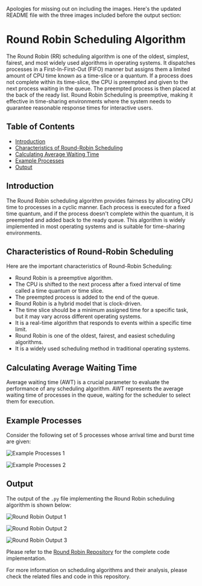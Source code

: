 Apologies for missing out on including the images. Here's the updated README file with the three images included before the output section:

# Round Robin Scheduling Algorithm

The Round Robin (RR) scheduling algorithm is one of the oldest, simplest, fairest, and most widely used algorithms in operating systems. It dispatches processes in a First-In-First-Out (FIFO) manner but assigns them a limited amount of CPU time known as a time-slice or a quantum. If a process does not complete within its time-slice, the CPU is preempted and given to the next process waiting in the queue. The preempted process is then placed at the back of the ready list. Round Robin Scheduling is preemptive, making it effective in time-sharing environments where the system needs to guarantee reasonable response times for interactive users.

## Table of Contents
- [Introduction](#introduction)
- [Characteristics of Round-Robin Scheduling](#characteristics-of-round-robin-scheduling)
- [Calculating Average Waiting Time](#calculating-average-waiting-time)
- [Example Processes](#example-processes)
- [Output](#output)

## Introduction
The Round Robin scheduling algorithm provides fairness by allocating CPU time to processes in a cyclic manner. Each process is executed for a fixed time quantum, and if the process doesn't complete within the quantum, it is preempted and added back to the ready queue. This algorithm is widely implemented in most operating systems and is suitable for time-sharing environments.

## Characteristics of Round-Robin Scheduling
Here are the important characteristics of Round-Robin Scheduling:
- Round Robin is a preemptive algorithm.
- The CPU is shifted to the next process after a fixed interval of time called a time quantum or time slice.
- The preempted process is added to the end of the queue.
- Round Robin is a hybrid model that is clock-driven.
- The time slice should be a minimum assigned time for a specific task, but it may vary across different operating systems.
- It is a real-time algorithm that responds to events within a specific time limit.
- Round Robin is one of the oldest, fairest, and easiest scheduling algorithms.
- It is a widely used scheduling method in traditional operating systems.

## Calculating Average Waiting Time
Average waiting time (AWT) is a crucial parameter to evaluate the performance of any scheduling algorithm. AWT represents the average waiting time of processes in the queue, waiting for the scheduler to select them for execution.

## Example Processes
Consider the following set of 5 processes whose arrival time and burst time are given:

![Example Processes 1](https://user-images.githubusercontent.com/57552973/184402324-4eb1c003-61b4-4905-8fa7-f494b1d8646d.png)

![Example Processes 2](https://user-images.githubusercontent.com/57552973/184402354-6e6424c9-5d4d-441c-bb40-68b36cc9c91e.png)

## Output
The output of the `.py` file implementing the Round Robin scheduling algorithm is shown below:

![Round Robin Output 1](https://user-images.githubusercontent.com/57552973/184401859-8716a017-43ba-473d-bd6e-0ebbc64adea1.png)

![Round Robin Output 2](https://user-images.githubusercontent.com/57552973/184401921-ba6da456-fcdd-454f-b8f8-316066801d09.png)

![Round Robin Output 3](https://user-images.githubusercontent.com/57552973/184401942-102cc561-28b2-42b6-a962-ca385eb81c60.png)

Please refer to the [Round Robin Repository](https://github.com/Haleshot/OS-Programs/blob/master/Round%20Robin/Round%20Robin.py) for the complete code implementation.

For more information on scheduling algorithms and their analysis, please check the related files and code in this repository.

